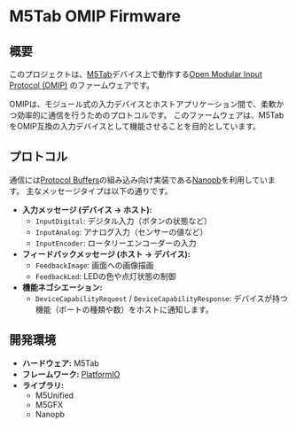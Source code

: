 # M5Tab OMIP Firmware

## 概要

このプロジェクトは、[M5Tab](https://docs.m5stack.com/en/core/m5stack_core2)デバイス上で動作する[Open Modular Input Protocol (OMIP)](https://github.com/s-show/Open-Modular-Input-Protocol) のファームウェアです。

OMIPは、モジュール式の入力デバイスとホストアプリケーション間で、柔軟かつ効率的に通信を行うためのプロトコルです。
このファームウェアは、M5TabをOMIP互換の入力デバイスとして機能させることを目的としています。

## プロトコル

通信には[Protocol Buffers](https://protobuf.dev/)の組み込み向け実装である[Nanopb](https://jpa.nanopb.fi/)を利用しています。
主なメッセージタイプは以下の通りです。

- **入力メッセージ (デバイス → ホスト):**
  - `InputDigital`: デジタル入力（ボタンの状態など）
  - `InputAnalog`: アナログ入力（センサーの値など）
  - `InputEncoder`: ロータリーエンコーダーの入力
- **フィードバックメッセージ (ホスト → デバイス):**
  - `FeedbackImage`: 画面への画像描画
  - `FeedbackLed`: LEDの色や点灯状態の制御
- **機能ネゴシエーション:**
  - `DeviceCapabilityRequest` / `DeviceCapabilityResponse`: デバイスが持つ機能（ポートの種類や数）をホストに通知します。

## 開発環境

- **ハードウェア:** M5Tab
- **フレームワーク:** [PlatformIO](https://platformio.org/)
- **ライブラリ:**
  - M5Unified
  - M5GFX
  - Nanopb
